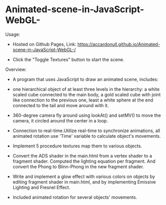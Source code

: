 # Animated-scene-in-JavaScript-WebGL-
Usage:

- Hosted on Github Pages, Link: https://accardonull.github.io/Animated-scene-in-JavaScript-WebGL-/

- Click the "Toggle Textures" button to start the scene.

Overview:

- A program that uses JavaScript to draw an animated scene, includes:
 
- one hierarchical object of at least three levels in the hierarchy: a white scaled cube connected to the main body, a gold scaled cube with joint like connection to the previous one, least a white sphere at the end connected to the tail and move around with it. 

- 360-degree camera fly around using lookAt() and setMV() to move the camera, it circled around the center in a loop.

- Connection to real-time.Utilize real-time to synchronize animations, all animated rotation use 'Time' variable to calculate object's movements.

- Implement 5 procedure textures map them to various objects.

- Convert the ADS shader in the main.html from a vertex shader to a fragment shader. Computed the lighting equation per fragment. And convert the Phong to Blinn-Phong in the new fragment shader.

- Write and implement a glow effect with various colors on objects by editing fragment shader in main.html, and by implementing Emissive Lighting and Fresnel Effect.

- Included animated rotation for several objects' movements.
